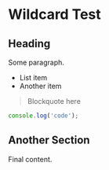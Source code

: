 # Wildcard Test

## Heading

Some paragraph.
- List item
- Another item

> Blockquote here

```js
console.log('code');
```

## Another Section

Final content.
